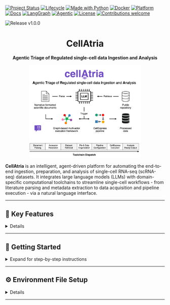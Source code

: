 [![Project Status](http://www.repostatus.org/badges/latest/active.svg)]()
[![Lifecycle](https://img.shields.io/badge/lifecycle-Stable-brightgreen.svg)]()
[![Made with Python](https://img.shields.io/badge/made%20with-Python-3776AB?style=flat&logo=python&logoColor=white)]()
[![Docker](https://img.shields.io/badge/container-Docker-2496ED?style=flat&logo=docker&logoColor=white)]()
[![Platform](https://img.shields.io/badge/platform-GitHub-black?style=flat&logo=github&logoColor=white)]()
[![Docs](https://img.shields.io/badge/docs-latest-blue)](https://langchain-ai.github.io/langgraph/)
[![LangGraph](https://img.shields.io/badge/built%20with-LangGraph-6A5ACD?style=flat&logo=python&logoColor=white)](https://github.com/langchain-ai/langgraph)
[![Agentic](https://img.shields.io/badge/agentic-AI%20Agent-FFB300?style=flat&logo=robotframework&logoColor=white)]()
[![License](https://img.shields.io/badge/license-MIT-blue.svg)](LICENSE)
[![Contributions welcome](https://img.shields.io/badge/contributions-welcome-brightgreen.svg?style=flat)](CONTRIBUTING.md)

<!-- Version Banner -->
<img src="https://img.shields.io/badge/release-v1.0.1-blue.svg?style=for-the-badge" alt="Release v1.0.0"/>



<div align="center">

# CellAtria

**Agentic Triage of Regulated single-cell data Ingestion and Analysis**

</div>

<p align="center" width="100%">
  <img width="70%" src="cellatria_git_logo.png"> 
</p>

**CellAtria** is an intelligent, agent-driven platform for automating the end-to-end ingestion, preparation, and analysis of single-cell RNA-seq (scRNA-seq) datasets. It integrates large language models (LLMs) with domain-specific computational toolchains to streamline single-cell workflows - from literature parsing and metadata extraction to data acquisition and pipeline execution - via a natural language interface.

---

## 📌 Key Features
<details>

### 🔍 Literature-Guided Initialization
- Accepts a **URL** or **PDF** of a primary article.
- Extracts structured metadata (e.g., sample annotations, GEO accessions) from manuscripts.
- Enables **zero-shot** dataset discovery and processing through document parsing.

### 📂 Metadata-Aware Data Acquisition
- Supports **GSE-level (study-wide)** and **GSM-level (sample-specific)** retrieval from public repositories.
- Automatically resolves GEO relationships and organizes files in compliant directory schemas.
- Prepares `metadata.csv` aligned with pipeline requirements.

### 🧬 Integrated Analysis with CellExpress
- Executes the co-developed **CellExpress** pipeline—an end-to-end, containerized scRNA-seq analysis framework.
- Performs normalization, HVG selection, batch correction, clustering, marker gene detection, and cell type annotation.
- Supports tissue-agnostic (SCimilarity) and tissue-specific (CellTypist) annotations.

### 🧠 Conversational Workflow Orchestration
- Facilitates **multi-turn, context-aware reasoning** to walk users through dataset processing.
- Automatically executes validated commands, logging each step for reproducibility.
- Offers fine-grained control over tool behavior through structured dialogue.

### 🔧 Tool-Driven Modular Architecture
- Tools are embedded as graph nodes and accessed via natural language.
- Supports metadata inspection, file downloads, directory traversal, report summarization, and more.
- Agent actions are both **traceable** and **auditable**, supporting regulatory workflows.

</details>

---

## 📘 Getting Started
<details>
<summary>Expand for step-by-step instructions</summary>

### 1️⃣ Prerequisites

- **Docker**: Install [Docker](https://docs.docker.com/get-docker/) and ensure it is running.
- **Data Directory**: Prepare a directory with your input data and a valid `.env` configuration file (see [Configuration](#configuration)).

---

### 2️⃣ Launch CellAtria via Docker

Run the following command in your terminal (replace `/path/to/your/project/directory` and `/path/to/your/env/directory` with your actual directories):

```bash
docker run --platform=linux/amd64 -it --rm \
  -p 7860:7860 \
  -v /path/to/your/project/directory:/data \
  -v /path/to/your/env/directory:/envdir \
  cellatria:v1.0.0 cellatria --env_path /envdir
```

**Command Breakdown:**
- `-p 7860:7860` maps the app port to your host.
- `-v /path/to/your/project/directory:/data` mounts your project directory as `/data` in the container.
- `-v /path/to/your/env/directory:/envdir` mounts your environment directory (with `.env`) as `/envdir`.
- `cellatria --env_path /envdir` launches the agent with your environment directory.

</details>

---

## ⚙️ Environment File Setup
<details>

Before running CellAtria, you must provide a `.env` file containing your configuration and API keys.  
This file tells CellAtria which LLM provider to use and how to connect to it.

- **Download the `.env` template:**  
  [CellAtria .env Template](./path/to/your/env_template.env)  
  *(Replace with the actual path or link to your template file in the repository)*

### Compatible LLM Providers

CellAtria supports seamless integration with the following large language model (LLM) providers:

- **Azure OpenAI**  
  Use enterprise-grade Azure OpenAI endpoints for secure, scalable access to GPT models.
- **OpenAI**  
  Connect directly to OpenAI’s public API for models like GPT-4 and GPT-3.5.
- **Anthropic**  
  Leverage Claude models via the Anthropic API.
- **Google Gemini / Vertex AI**  
  Access Google’s Gemini models through the Google Cloud API.
- **Local**  
  Run local models (e.g., Llama.cpp, Ollama, Hugging Face) for private, offline inference.

> **Note:**  
> Only one provider can be active at a time. Set the `PROVIDER` variable in your `.env` to your desired backend.

---

### Instructions

1. **Download or copy** the `.env` template from the link above into your environment directory (e.g., `/envdir/.env`).
2. **Set** the `PROVIDER` variable to match your desired LLM backend (see list above).
3. **Fill in** the required fields for your chosen provider (see comments in the template).
4. **Keep your API keys secure**—do not share your `.env` file publicly.

> **Tip:**  
> You only need to fill in the section for your selected provider.

For more details on each provider’s configuration, see the [Configuration Guide](#configuration-guide).

</details>

---